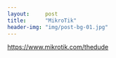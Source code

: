 ```yaml
---
layout:     post
title:      "MikroTik"
header-img: "img/post-bg-01.jpg"
---
```


https://www.mikrotik.com/thedude
